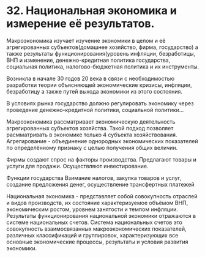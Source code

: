 # 32. Национальная экономика и измерение её результатов.

Макроэкономика изучает изучение экономики в целом и её агрегированных субъектов(домашнее хозяйство, фирма, государство) а также результаты функционирования(уровень инфляции, безработицы, ВНП и изменение, денежно-кредитная политика государства, социальная политика, налогово-бюджетная политика и их инструменты.

Возникла в начале 30 годов 20 века в связи с необходимостью разработки теории объясняющей экономические кризисы, инфляции, безработицу а также путей выхода экономики из этого состояния.

В условиях рынка государство должно регулировать экономику через проведение денежно-кредитной политики, социальной политики...

Макроэкономика рассматривает экономическую деятельность агрегированных субъектов хозяйства. Такой подход позволяет расмматривать в экономике только 4 субъекта хозяйствования. Агрегирование - объединение однородных экономических показателей по определённому признаку с целью получения общих величин. 

Фирмы создают спрос на факторы производства. Предлагают товары и услуги для продажи. Осуществляют инвестирование.

Функции государства
Взимание налогов, закупка товаров и услуг, создание предложения денег, осуществление трансфертных платежей

Национальная экономика - представляет собой совокупность отраслей и видов производств, их состояние характеризуемое объёмом ВНП, экономическим ростом, уровнем занятости и темпом инфляции. Результаты функционирования национальной экономики отражаются в системе национальных счетов. Система национальных счетов это совокупность взаимосвязанных макроэкономических показателей, различных классификаций и группировок, характеризующих все основные экономические процессы, результаты и условия развития экономики.